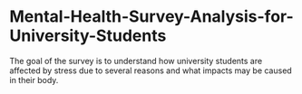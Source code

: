 # Mental-Health-Survey-Analysis-for-University-Students
The goal of the survey is to understand how university students are affected by stress due to several reasons and what impacts may be caused in their body. 
